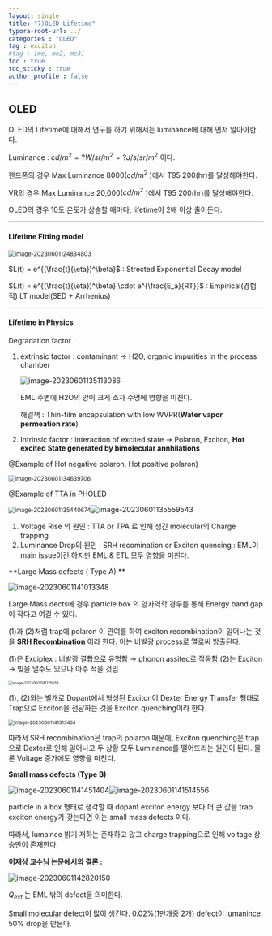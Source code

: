 ```yaml
---
layout: single
title: "7)OLED Lifetime"
typora-root-url: ../
categories : "OLED"
tag : exciton
#tag : [me, me2, me3]
toc : true
toc_sticky : true
author_profile : false
---
```

## OLED

OLED의 Lifetime에 대해서 연구를 하기 위해서는 luminance에 대해 먼저 알아야한다.

Luminance : $cd/m^2 = ?W / sr/m^2 = ?J/s/sr/m^2$ 이다.

핸드폰의 경우 Max Luminance 8000($cd/m^2$ )에서 T95 200(hr)를 달성해야한다.

VR의 경우 Max Luminance 20,000($cd/m^2$ )에서 T95 200(hr)를 달성해야한다.

OLED의 경우 10도 온도가 상승할 때마다, lifetime이 2배 이상 줄어든다.

---

#### Lifetime Fitting model

<img src="/images/figure/image-20230601124834803.png" alt="image-20230601124834803" style="zoom:80%;" />

$L(t) = e^{(\frac{t}{\eta})^\beta}$  : Strected Exponential Decay model

$L(t) = e^{(\frac{t}{\eta})^\beta} \cdot e^{\frac{E_a}{RT}}$  : Empirical(경험적) LT model(SED + Arrhenius)

---

#### Lifetime in Physics

Degradation factor : 

1) extrinsic factor : contaminant $\rightarrow$ H2O, organic impurities in the process chamber

   <img src="/images/figure/image-20230601135113086.png" alt="image-20230601135113086" />

   EML 주변에 H2O의 양이 크게 소자 수명에 영향을 미친다.

   해결책 : Thin-film encapsulation with low WVPR(**Water vapor permeation rate**)

2) Intrinsic factor : interaction of excited state $\rightarrow$ Polaron, Exciton, **Hot excited State generated by bimolecular annhilations**

@Example of Hot negative polaron, Hot positive polaron)

<img src="/images/figure/image-20230601134639706.png" alt="image-20230601134639706" style="zoom:80%;" />

@Example of TTA in PHOLED

<img src="/images/figure/image-20230601135440674.png" alt="image-20230601135440674" style="zoom:80%;" /><img src="/images/figure/image-20230601135559543.png" alt="image-20230601135559543" />

1) Voltage Rise 의 원인 : TTA or TPA 로 인해 생긴 molecular의 Charge trapping
2) Luminance Drop의 원인 : SRH recomination or Exciton quencing : EML이 main issue이긴 하지만 EML & ETL 모두 영향을 미친다.

**Large Mass defects ( Type A) **

<img src="/images/figure/image-20230601141013348.png" alt="image-20230601141013348" />

Large Mass dects에 경우 particle box 의 양자역학 경우를 통해 Energy band gap이 작다고 여길 수 있다.

(1)과 (2)처럼 trap에 polaron 이 관여를 하여 exciton recombination이 일어나는 것을 **SRH Recombination** 이라 한다. 이는 비발광 process로 열로써 방출된다. 

(1)은 Exciplex : 비발광 결합으로 유명함 $\rightarrow$ phonon assited로 작동함 (2)는 Exciton $\rightarrow$ 빛을 낼수도 있으나 아주 적을 것임

<img src="/images/figure/image-20230601141215939.png" alt="image-20230601141215939" style="zoom:50%;" />

(1), (2)와는 별개로 Dopant에서 형성된 Exciton이 Dexter Energy Transfer 형태로 Trap으로 Exciton을 전달하는 것을 Exciton quenching이라 한다.

<img src="/images/figure/image-20230601141313454.png" alt="image-20230601141313454" style="zoom:67%;" />

따라서 SRH recombination은 trap의 polaron 때문에,  Exciton quenching은 trap으로 Dexter로 인해 일어나고 두 상황 모두 Luminance를 떨어뜨리는 원인이 된다. 물론 Voltage 증가에도 영향을 미친다.

**Small mass defects (Type B)**

<img src="/images/figure/image-20230601141451404.png" alt="image-20230601141451404" /><img src="/images/figure/image-20230601141514556.png" alt="image-20230601141514556" />

particle in a box 형태로 생각할 때 dopant exciton energy 보다 더 큰  값을 trap exciton energy가 갖는다면 이는 small mass defects 이다.

따라서, lumaince 밝기 저하는 존재하고 않고 charge trapping으로 인해 voltage 상승만이 존재한다.

**이재상 교수님 논문에서의 결론 :**

<img src="/images/figure/image-20230601142820150.png" alt="image-20230601142820150" />

$Q_{ext}$ 는 EML 밖의 defect을 의미한다.

Small molecular defect이 많이 생긴다. 0.02%(1만개중 2개) defect이 lumanince 50% drop을 만든다.

